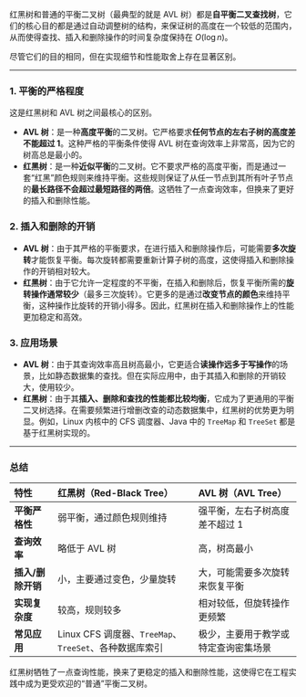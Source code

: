 红黑树和普通的平衡二叉树（最典型的就是 AVL 树）都是**自平衡二叉查找树**，它们的核心目的都是通过自动调整树的结构，来保证树的高度在一个较低的范围内，从而使得查找、插入和删除操作的时间复杂度保持在 $O(\log n)$。

尽管它们的目的相同，但在实现细节和性能取舍上存在显著区别。

---

### 1. 平衡的严格程度

这是红黑树和 AVL 树之间最核心的区别。

* **AVL 树**：是一种**高度平衡**的二叉树。它严格要求**任何节点的左右子树的高度差不能超过 1**。这种严格的平衡条件使得 AVL 树在查询效率上非常高，因为它的树高总是最小的。
* **红黑树**：是一种**近似平衡**的二叉树。它不要求严格的高度平衡，而是通过一套“红黑”颜色规则来维持平衡。这些规则保证了从任一节点到其所有叶子节点的**最长路径不会超过最短路径的两倍**。这牺牲了一点查询效率，但换来了更好的插入和删除性能。

### 2. 插入和删除的开销

* **AVL 树**：由于其严格的平衡要求，在进行插入和删除操作后，可能需要**多次旋转**才能恢复平衡。每次旋转都需要重新计算子树的高度，这使得插入和删除操作的开销相对较大。
* **红黑树**：由于它允许一定程度的不平衡，在插入和删除后，恢复平衡所需的**旋转操作通常较少**（最多三次旋转）。它更多的是通过**改变节点的颜色**来维持平衡，这种操作比旋转的开销小得多。因此，红黑树在插入和删除操作上的性能更加稳定和高效。

### 3. 应用场景

* **AVL 树**：由于其查询效率高且树高最小，它更适合**读操作远多于写操作**的场景，比如静态数据集的查找。但在实际应用中，由于其插入和删除的开销较大，使用较少。
* **红黑树**：由于其**插入、删除和查找的性能都比较均衡**，它成为了更通用的平衡二叉树选择。在需要频繁进行增删改查的动态数据集中，红黑树的优势更为明显。例如，Linux 内核中的 CFS 调度器、Java 中的 `TreeMap` 和 `TreeSet` 都是基于红黑树实现的。

---

### 总结

| 特性 | 红黑树（Red-Black Tree） | AVL 树（AVL Tree） |
| :--- | :--- | :--- |
| **平衡严格性** | 弱平衡，通过颜色规则维持 | 强平衡，左右子树高度差不超过 1 |
| **查询效率** | 略低于 AVL 树 | 高，树高最小 |
| **插入/删除开销** | 小，主要通过变色，少量旋转 | 大，可能需要多次旋转来恢复平衡 |
| **实现复杂度** | 较高，规则较多 | 相对较低，但旋转操作更频繁 |
| **常见应用** | Linux CFS 调度器、`TreeMap`、`TreeSet`、各种数据库索引 | 极少，主要用于教学或特定查询密集场景 |

红黑树牺牲了一点查询性能，换来了更稳定的插入和删除性能，这使得它在工程实践中成为更受欢迎的“普通”平衡二叉树。
